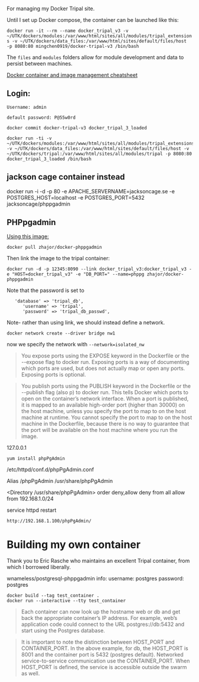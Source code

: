 
For managing my Docker Tripal site.

Until I set up Docker compose, the container can be launched like this:

`docker run -it --rm --name docker_tripal_v3 -v ~/UTK/dockers/modules:/var/www/html/sites/all/modules/tripal_extensions -v ~/UTK/dockers/data_files:/var/www/html/sites/default/files/host  -p 8080:80 mingchen0919/docker-tripal-v3 /bin/bash`

The `files` and `modules` folders allow for module development and data to persist between machines.


[Docker container and image management cheatsheet](https://www.digitalocean.com/community/tutorials/how-to-remove-docker-images-containers-and-volumes)

## Login:

```
Username: admin

default password: P@55w0rd
```


```
docker commit docker-tripal-v3 docker_tripal_3_loaded

docker run -ti -v ~/UTK/dockers/modules:/var/www/html/sites/all/modules/tripal_extensions -v ~/UTK/dockers/data_files:/var/www/html/sites/default/files/host -v  ~/UTK/dockers/tripal:/var/www/html/sites/all/modules/tripal -p 8080:80 docker_tripal_3_loaded /bin/bash
```


## jackson cage container instead

docker run -i -d -p 80 -e APACHE_SERVERNAME=jacksoncage.se -e POSTGRES_HOST=localhost -e POSTGRES_PORT=5432 jacksoncage/phppgadmin





## PHPpgadmin

[Using this image:](https://hub.docker.com/r/zhajor/docker-phppgadmin/)

`docker pull zhajor/docker-phppgadmin`

Then link the image to the tripal container:

```
docker run -d -p 12345:8090 --link docker_tripal_v3:docker_tripal_v3 -e "HOST=docker_tripal_v3" -e "DB_PORT=" --name=phppg zhajor/docker-phppgadmin
```

Note that the password is set to 
```
   'database' => 'tripal_db',
      'username' => 'tripal',
      'password' => 'tripal_db_passwd',
```


Note- rather than using link, we should instead define a network.

`docker network create --driver bridge nw1`

now we specify the network with `--network=isolated_nw`


>You expose ports using the EXPOSE keyword in the Dockerfile or the --expose flag to docker run. Exposing ports is a way of documenting which ports are used, but does not actually map or open any ports. Exposing ports is optional.


>You publish ports using the PUBLISH keyword in the Dockerfile or the --publish flag (also p) to docker run. This tells Docker which ports to open on the container’s network interface. When a port is published, it is mapped to an available high-order port (higher than 30000) on the host machine, unless you specify the port to map to on the host machine at runtime. You cannot specify the port to map to on the host machine in the Dockerfile, because there is no way to guarantee that the port will be available on the host machine where you run the image.


127.0.0.1

`yum install phpPgAdmin`

  /etc/httpd/conf.d/phpPgAdmin.conf


Alias /phpPgAdmin /usr/share/phpPgAdmin

<Directory /usr/share/phpPgAdmin>
   order deny,allow
   deny from all
   allow from 192.168.1.0/24
</Directory>

service httpd restart


`http://192.168.1.100/phpPgAdmin/`



# Building my own container

Thank you to Eric Rasche who maintains an excellent Tripal container, from which I borrowed liberally.  

 wnameless/postgresql-phppgadmin info:
 username: postgres
 password: postgres
 

```
docker build --tag test_container . 
docker run --interactive --tty test_container
```


>Each container can now look up the hostname web or db and get back the appropriate container’s IP address. For example, web’s application code could connect to the URL postgres://db:5432 and start using the Postgres database.

>It is important to note the distinction between HOST_PORT and CONTAINER_PORT. In the above example, for db, the HOST_PORT is 8001 and the container port is 5432 (postgres default). Networked service-to-service communication use the CONTAINER_PORT. When HOST_PORT is defined, the service is accessible outside the swarm as well.